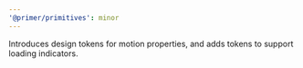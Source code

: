 ```yaml
---
'@primer/primitives': minor
---
```


Introduces design tokens for motion properties, and adds tokens to support loading indicators.
